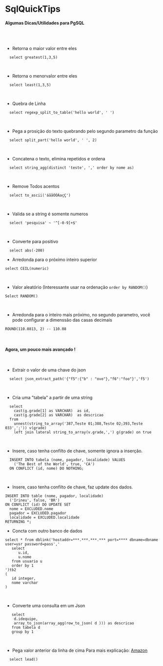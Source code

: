 # SqlQuickTips
<h4>Algumas Dicas/Utilidades para PgSQL</h4><br><br>


- Retorna o maior valor entre eles
```
  select greatest(1,3,5) 
```
<br>

- Retorna o menorvalor entre eles
```
  select least(1,3,5) 
```
<br>

- Quebra de Linha
```
  select regexp_split_to_table('hello world', ' ')
```
<br>

- Pega a prosição do texto quebrando pelo segundo parametro da função
```
  select split_part('hello world', ' ', 2)
```
<br>

- Concatena o texto, elimina repetidos e ordena
```
  select string_agg(distinct 'teste', ',' order by nome as)
```
<br>

- Remove Todos acentos
```
  select to_ascii('áããÓÒÂaçÇ')
```
<br>

- Valida se a string é somente numeros
```
  select 'pesquisa' ~ '^[-0-9]+$'
```
<br>

- Converte para positivo
```
  select abs(-200) 
```

- Arredonda para o próximo inteiro superior
```
select CEIL(numeric) 
```
<br>

- Valor aleatório (Interessante usar na ordenação ```order by RANDOM()```)
```
Select RANDOM()
```
<br>

- Arredonda para o inteiro mais próximo, no segundo parametro, você pode configurar a dimenssão das casas decimais

```
ROUND(110.0813, 2) -- 110.08
```
<br>

<h4> Agora, um pouco mais avançado ! </h4> <br>

- Extrair o valor de uma chave do json
```
  select json_extract_path('{"f5":{"b" : "ovo"},"f6":"foo"}','f5') 
```
<br>

- Cria uma "tabela" a partir de uma string
```
  select
    cast(g.grade[1] as VARCHAR)  as id,
    cast(g.grade[2] as VARCHAR)  as descricao
  from 
    unnest(string_to_array('387,Teste 01;388,Teste 02;393,Teste 033',';')) v(grade)  
    left join lateral string_to_array(v.grade,',') g(grade) on true
```
<br>

- Insere, caso tenha confilto de chave, somente ignora a inserção.
```
  INSERT INTO tabela (nome, pagador, localidade) VALUES 
    ('The Best of the World', true, 'CA') 
  ON CONFLICT (id, nome) DO NOTHING;
```
<br>

- Insere, caso tenha confilto de chave, faz update dos dados.
```
INSERT INTO table (nome, pagador, localidade)
  ('Irineu', false, 'BR')
ON CONFLICT (id) DO UPDATE SET 
  nome = EXCLUDED.nome
  pagador = EXCLUDED.pagador
  localidade = EXCLUDED.localidade
RETURNING *;
```

- Concta com outro banco de dados
 ```
select * from dblink('hostaddr=***.***.***.*** port=**** dbname=dbname user=usr password=pass','
    select
       u.id, 
       u.nome
    from usuario u
    order by 1
 ')tb2 
 (
    id integer,
    nome varchar        
 )
```
<br>

- Converte uma consulta em um Json
```
   select 
    d.idequipe, 
    array_to_json(array_agg(row_to_json( d ))) as descricao
   from tabela d
   group by 1
```
<br>

- Pega valor anterior da linha de cima
Para mais explicação: [Amazon](https://docs.aws.amazon.com/pt_br/redshift/latest/dg/r_WF_LEAD.html)
```
  select lead()
```
<br>
